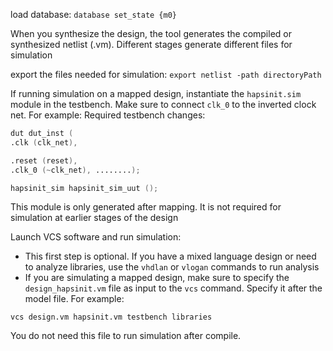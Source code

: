 load database:
`database set_state {m0}`

When you synthesize the design, the tool generates the compiled or synthesized netlist (.vm). Different stages generate different files for simulation

export the files needed for simulation:
`export netlist -path directoryPath`

If running simulation on a mapped design, instantiate the `hapsinit.sim` module in the testbench. Make sure to connect `clk_0` to the inverted clock net. For example: Required testbench changes:
```verilog
dut dut_inst (  
.clk (clk_net),

.reset (reset),  
.clk_0 (~clk_net), ........);

hapsinit_sim hapsinit_sim_uut ();
```

This module is only generated after mapping. It is not required for simulation at earlier stages of the design

Launch VCS software and run simulation:
- This first step is optional. If you have a mixed language design or need to analyze libraries, use the `vhdlan` or `vlogan` commands to run analysis
- If you are simulating a mapped design, make sure to specify the `design_hapsinit.vm` file as input to the `vcs` command. Specify it after the model file. For example:
```
vcs design.vm hapsinit.vm testbench libraries
```
You do not need this file to run simulation after compile.